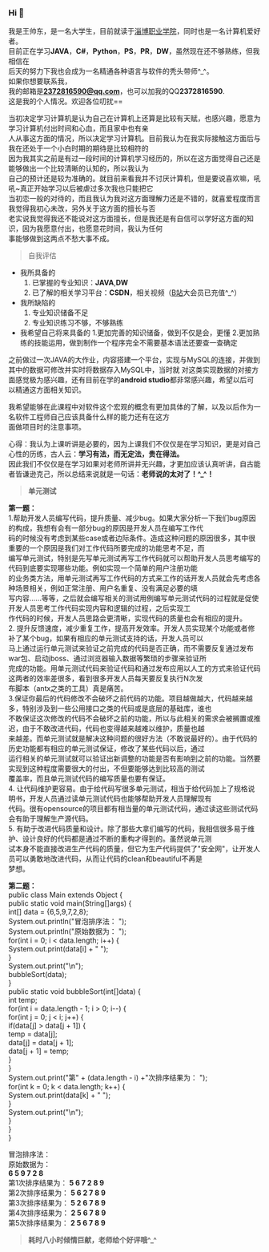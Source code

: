 ### Hi 👋
我是王帅东，是一名大学生，目前就读于[淄博职业学院](https://www.zbvc.edu.cn/)，同时也是一名计算机爱好者。  
目前正在学习**JAVA**，**C#**，**Python**，**PS**，**PR**，**DW**，虽然现在还不够熟练，但我相信在  
后天的努力下我也会成为一名精通各种语言与软件的秃头带师^_^。  
如果你想要联系我，  
我的邮箱是**2372816590@qq.com**，也可以加我的QQ**2372816590**.  
这是我的个人情况。欢迎各位叨扰==  
  
  
  
  
当初决定学习计算机是认为自己在计算机上还算是比较有天赋，也感兴趣，愿意为学习计算机付出时间和心血，而且家中也有亲  
人从事这方面的情况，所以决定学习计算机。目前我认为在我实际接触这方面后与我在还处于一个小白时期的期待是比较相符的  
因为我其实之前是有过一段时间的计算机学习经历的，所以在这方面觉得自己还是能够做出一个比较清晰的认知的，所以我认为  
自己的预计还是较为准确的。就目前来看我并不讨厌计算机，但是要说喜欢嘛，吼吼~真正开始学习以后被虐过多次我也只能把它  
当初恋一般的对待的，而且我认为我对这方面理解力还是不错的，就喜爱程度而言我觉得我初心未改，另外关于这方面的擅长与否  
老实说我觉得我还不能说对这方面擅长，但是我还是有自信可以学好这方面的知识，因为我愿意付出，也愿意花时间，我认为任何  
事能够做到这两点不愁大事不成。  
  
>自我评估
- 我所具备的
  1. 已掌握的专业知识：**JAVA**,**DW**
  2. 已了解的相关学习平台：**CSDN**，相关视频（[B站](https://www.bilibili.com/)大会员已充值^_^）
- 我所缺陷的
  1. 专业知识储备不足
  2. 专业知识练习不够，不够熟练
- 我希望自己将来具备的
  1.更加完善的知识储备，做到不仅是会，更懂
  2.更加熟练的技能运用，做到制作一个程序完全不需要基本语法还要查一查确定
  
之前做过一次JAVA的大作业，内容搭建一个平台，实现与MySQL的连接，并做到其中的数据可修改并实时将数据存入MySQL中，当时就
对这类实现数据的对接方面感觉极为感兴趣，还有目前在学的**android studio**都非常感兴趣，希望以后可以精通这方面相关知识。
  
我希望能够在此课程中对软件这个宏观的概念有更加具体的了解，以及以后作为一名软件工程师自己应该具备什么样的能力还有在这方  
面做项目时的注意事项。
  
心得：我认为上课听讲是必要的，因为上课我们不仅仅是在学习知识，更是对自己心性的历练，古人云：**学习有法，而无定法，贵在得法。**  
因此我们不仅仅是在学习如果对老师所讲并无兴趣，才更加应该认真听讲，自古能者皆谦逊克己，所以总结来说就是一句话：**老师说的太对了！^_^！**

>**单元测试**  
  
**第一题：**  
1.帮助开发人员编写代码，提升质量、减少bug。如果大家分析一下我们bug原因的构成，我想有会有一部分bug的原因是开发人员在编写工作代  
码的时候没有考虑到某些case或者边际条件。造成这种问题的原因很多，其中很重要的一个原因是我们对工作代码所要完成的功能思考不足，而  
编写单元测试，特别是先写单元测试再写工作代码就可以帮助开发人员思考编写的代码到底要实现哪些功能。例如实现一个简单的用户注册功能  
的业务类方法，用单元测试再写工作代码的方式来工作的话开发人员就会先考虑各种场景相关，例如正常注册、用户名重复、没有满足必要的填  
写内容......等等，之后就会编写相关的测试用例编写单元测试代码的过程就是促使开发人员思考工作代码实现内容和逻辑的过程，之后实现工  
作代码的时候，开发人员思路会更清晰，实现代码的质量也会有相应的提升。  
2. 提升反馈速度，减少重复工作，提高开发效率。开发人员实现某个功能或者修补了某个bug，如果有相应的单元测试支持的话，开发人员可以  
马上通过运行单元测试来验证之前完成的代码是否正确，而不需要反复通过发布war包、启动jboss、通过浏览器输入数据等繁琐的步骤来验证所  
完成的功能。用单元测试代码来验证代码和通过发布应用以人工的方式来验证代码这两者的效率差很多，看到很多开发人员每天要反复执行N次发  
布脚本（antx之类的工具）真是痛苦。  
3.保证你最后的代码修改不会破坏之前代码的功能。项目越做越大，代码越来越多，特别涉及到一些公用接口之类的代码或是底层的基础库，谁也  
不敢保证这次修改的代码不会破坏之前的功能，所以与此相关的需求会被搁置或推迟，由于不敢改进代码，代码也变得越来越难以维护，质量也越  
来越差。而单元测试就是解决这种问题的很好方法（不敢说最好的）。由于代码的历史功能都有相应的单元测试保证，修改了某些代码以后，通过  
运行相关的单元测试就可以验证出新调整的功能是否有影响到之前的功能。当然要实现到这种程度需要很大的付出，不但要能够达到比较高的测试  
覆盖率，而且单元测试代码的编写质量也要有保证。  
4. 让代码维护更容易。由于给代码写很多单元测试，相当于给代码加上了规格说明书，开发人员通过读单元测试代码也能够帮助开发人员理解现有  
代码。很有opensource的项目都有相当量的单元测试代码，通过读这些测试代码会有助于理解生产源代码。  
5. 有助于改进代码质量和设计。除了那些大拿们编写的代码，我相信很多易于维护、设计良好的代码都是通过不断的重构才得到的。虽然说单元测  
试本身不能直接改进生产代码的质量，但它为生产代码提供了"安全网"，让开发人员可以勇敢地改进代码，从而让代码的clean和beautiful不再是  
梦想。
  
**第二题：**  
public class Main extends Object {  
    public static void main(String[]args) {  
        int[] data = {6,5,9,7,2,8};  
        System.out.println("冒泡排序法： ");  
        System.out.println("原始数据为： ");  
        for(int i = 0; i < data.length; i++) {  
            System.out.print(data[i] + " ");  
        }  
        System.out.print("\n");  
        bubbleSort(data);  
    }  
    public static void bubbleSort(int[]data) {  
        int temp;  
        for(int i = data.length - 1; i > 0; i--) {  
            for(int j = 0; j < i; j++) {  
                if(data[j] > data[j + 1]) {  
                    temp = data[j];  
                    data[j] = data[j + 1];  
                    data[j + 1] = temp;  
                }  
            }  
            System.out.print("第" + (data.length - i) +"次排序结果为： ");  
            for(int k = 0; k < data.length; k++) {  
                System.out.print(data[k] + " ");  
            }  
            System.out.print("\n");  
        }  
    }  
}  
  
冒泡排序法：  
原始数据为：  
**6 5 9 7 2 8**  
第1次排序结果为： **5 6 7 2 8 9**  
第2次排序结果为： **5 6 2 7 8 9**  
第3次排序结果为： **5 2 6 7 8 9**  
第4次排序结果为： **2 5 6 7 8 9**  
第5次排序结果为： **2 5 6 7 8 9**  
  
  
>**耗时八小时倾情巨献，老师给个好评哦^_^**
